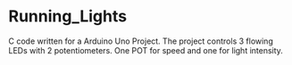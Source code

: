 # Running_Lights
C code written for a Arduino Uno Project. 
The project controls 3 flowing LEDs with 2 potentiometers. One POT for speed and one for light intensity. 

